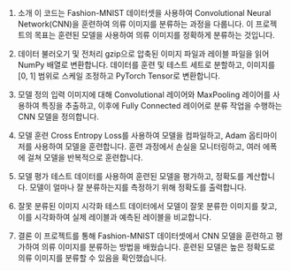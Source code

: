 1. 소개
이 코드는 Fashion-MNIST 데이터셋을 사용하여 Convolutional Neural Network(CNN)을 훈련하여 의류 이미지를 분류하는 과정을 다룹니다. 이 프로젝트의 목표는 훈련된 모델을 사용하여 의류 이미지를 정확하게 분류하는 것입니다.

2. 데이터 불러오기 및 전처리
gzip으로 압축된 이미지 파일과 레이블 파일을 읽어 NumPy 배열로 변환합니다.
데이터를 훈련 및 테스트 세트로 분할하고, 이미지를 [0, 1] 범위로 스케일 조정하고 PyTorch Tensor로 변환합니다.

3. 모델 정의
입력 이미지에 대해 Convolutional 레이어와 MaxPooling 레이어를 사용하여 특징을 추출하고, 이후에 Fully Connected 레이어로 분류 작업을 수행하는 CNN 모델을 정의합니다.

4. 모델 훈련
Cross Entropy Loss를 사용하여 모델을 컴파일하고, Adam 옵티마이저를 사용하여 모델을 훈련합니다.
훈련 과정에서 손실을 모니터링하고, 여러 에폭에 걸쳐 모델을 반복적으로 훈련합니다.

5. 모델 평가
테스트 데이터를 사용하여 훈련된 모델을 평가하고, 정확도를 계산합니다.
모델이 얼마나 잘 분류하는지를 측정하기 위해 정확도를 출력합니다.

6. 잘못 분류된 이미지 시각화
테스트 데이터에서 모델이 잘못 분류한 이미지를 찾고, 이를 시각화하여 실제 레이블과 예측된 레이블을 비교합니다.

7. 결론
이 프로젝트를 통해 Fashion-MNIST 데이터셋에서 CNN 모델을 훈련하고 평가하여 의류 이미지를 분류하는 방법을 배웠습니다. 훈련된 모델은 높은 정확도로 의류 이미지를 분류할 수 있음을 확인했습니다.